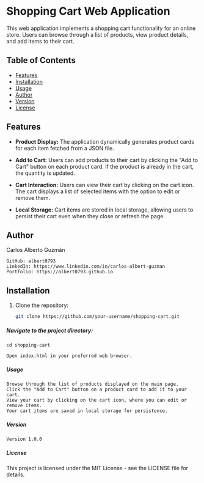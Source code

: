 # Shopping Cart Web Application

This web application implements a shopping cart functionality for an online store. Users can browse through a list of products, view product details, and add items to their cart.

## Table of Contents
- [Features](#features)
- [Installation](#installation)
- [Usage](#usage)
- [Author](#author)
- [Version](#version)
- [License](#license)

## Features

- **Product Display:** The application dynamically generates product cards for each item fetched from a JSON file.

- **Add to Cart:** Users can add products to their cart by clicking the "Add to Cart" button on each product card. If the product is already in the cart, the quantity is updated.

- **Cart Interaction:** Users can view their cart by clicking on the cart icon. The cart displays a list of selected items with the option to edit or remove them.

- **Local Storage:** Cart items are stored in local storage, allowing users to persist their cart even when they close or refresh the page.

## Author

Carlos Alberto Guzmán

    GitHub: albert0793
    LinkedIn: https://www.linkedin.com/in/carlos-albert-guzman
    Portfolio: https://albert0793.github.io


## Installation

1. Clone the repository:

   ```bash
   git clone https://github.com/your-username/shopping-cart.git


##### Navigate to the project directory:

    cd shopping-cart

    Open index.html in your preferred web browser.

##### Usage

    Browse through the list of products displayed on the main page.
    Click the "Add to Cart" button on a product card to add it to your cart.
    View your cart by clicking on the cart icon, where you can edit or remove items.
    Your cart items are saved in local storage for persistence.


##### Version

    Version 1.0.0

##### License

This project is licensed under the MIT License - see the LICENSE file for details.